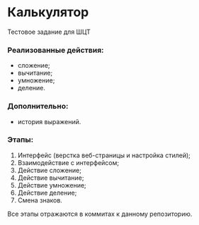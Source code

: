 # Калькулятор
Тестовое задание для ШЦТ

### Реализованные действия:
- сложение;
- вычитание;
- умножение;
- деление.

### Дополнительно:
- история выражений.

### Этапы:
1. Интерфейс (верстка веб-страницы и настройка стилей);
2. Взаимодействие с интерфейсом;
3. Действие сложение;
4. Действие вычитание;
5. Действие умножение;
6. Действие деление;
7. Смена знаков.

Все этапы отражаются в коммитах к данному репозиторию.